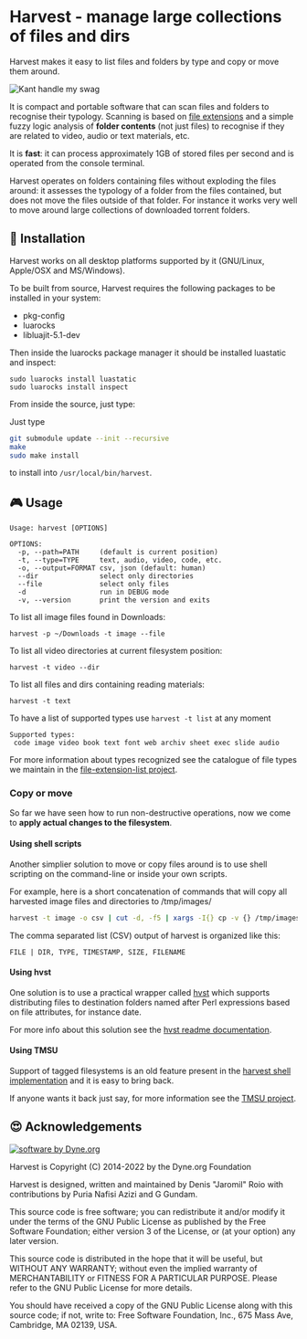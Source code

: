 # Harvest - manage large collections of files and dirs

Harvest makes it easy to list files and folders by type and copy or
move them around.

![Kant handle my swag](https://repository-images.githubusercontent.com/77449851/9d50d480-9766-11ea-98a2-c5aa84501c6e)

It is compact and portable software that can scan files and folders to
recognise their typology. Scanning is based on [file
extensions](https://github.com/dyne/file-extension-list) and a simple
fuzzy logic analysis of **folder contents** (not just files) to
recognise if they are related to video, audio or text materials, etc.

It is **fast**: it can process approximately 1GB of stored files per
second and is operated from the console terminal.

Harvest operates on folders containing files without exploding the
files around: it assesses the typology of a folder from the files
contained, but does not move the files outside of that folder. For
instance it works very well to move around large collections of
downloaded torrent folders.

## :floppy_disk: Installation

Harvest works on all desktop platforms supported by it (GNU/Linux,
Apple/OSX and MS/Windows).

To be built from source, Harvest requires the following packages to be installed in your system:
- pkg-config
- luarocks
- libluajit-5.1-dev

Then inside the luarocks package manager it should be installed luastatic and inspect:
```
sudo luarocks install luastatic
sudo luarocks install inspect
```

From inside the source, just type:

Just type 
```bash
git submodule update --init --recursive
make
sudo make install
``` 
to install into `/usr/local/bin/harvest`.

## :video_game: Usage

```
Usage: harvest [OPTIONS]

OPTIONS: 
  -p, --path=PATH     (default is current position)
  -t, --type=TYPE     text, audio, video, code, etc.
  -o, --output=FORMAT csv, json (default: human)
  --dir               select only directories
  --file              select only files
  -d                  run in DEBUG mode
  -v, --version       print the version and exits
```


To list all image files found in Downloads:
```
harvest -p ~/Downloads -t image --file
```

To list all video directories at current filesystem position:
```
harvest -t video --dir
```

To list all files and dirs containing reading materials:
```
harvest -t text
```

To have a list of supported types use `harvest -t list` at any moment
```
Supported types:
 code image video book text font web archiv sheet exec slide audio
```
For more information about types recognized see the catalogue of file
types we maintain in the [file-extension-list
project](https://github.com/dyne/file-extension-list).

### Copy or move

So far we have seen how to run non-destructive operations, now we come
to **apply actual changes to the filesystem**.

#### Using shell scripts

Another simplier solution to move or copy files around is to use shell scripting on the command-line or inside your own scripts.

For example, here is a short concatenation of commands that will copy all harvested image files and directories to /tmp/images/
```bash
harvest -t image -o csv | cut -d, -f5 | xargs -I{} cp -v {} /tmp/images
```

The comma separated list (CSV) output of harvest is organized like this:
```
FILE | DIR, TYPE, TIMESTAMP, SIZE, FILENAME
```

#### Using hvst

One solution is to use a practical wrapper called
[hvst](https://git.coom.tech/gg1234/hvst) which supports distributing
files to destination folders named after Perl expressions based on
file attributes, for instance date.

For more info about this solution see the [hvst readme documentation](https://git.coom.tech/gg1234/hvst).

#### Using TMSU

Support of tagged filesystems is an old feature present in the
[harvest shell implementation](https://github.com/dyne/harvest/tree/master/shell) and
it is easy to bring back.

If anyone wants it back just say, for more information see the [TMSU project](https://github.com/oniony/TMSU).

## :heart_eyes: Acknowledgements

[![software by Dyne.org](https://files.dyne.org/software_by_dyne.png)](http://www.dyne.org)

Harvest is Copyright (C) 2014-2022 by the Dyne.org Foundation

Harvest is designed, written and maintained by Denis "Jaromil" Roio
with contributions by Puria Nafisi Azizi and G Gundam.

This source code is free software; you can redistribute it and/or
modify it under the terms of the GNU Public License as published by
the Free Software Foundation; either version 3 of the License, or
(at your option) any later version.

This source code is distributed in the hope that it will be useful,
but WITHOUT ANY WARRANTY; without even the implied warranty of
MERCHANTABILITY or FITNESS FOR A PARTICULAR PURPOSE.  Please refer
to the GNU Public License for more details.

You should have received a copy of the GNU Public License along with
this source code; if not, write to: Free Software Foundation, Inc.,
675 Mass Ave, Cambridge, MA 02139, USA.
